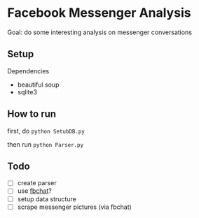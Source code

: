 # Facebook Messenger Analysis

Goal: do some interesting analysis on messenger conversations

## Setup

Dependencies
- beautiful soup
- sqlite3

## How to run
first, do `python SetubDB.py`

then run `python Parser.py`

## Todo
- [ ] create parser
- [ ] use [fbchat](https://github.com/carpedm20/fbchat)?
- [ ] setup data structure
- [ ] scrape messenger pictures (via fbchat)
